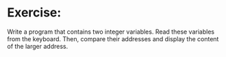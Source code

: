 # Exercise:

Write a program that contains two integer variables. Read these variables from the keyboard. Then, compare their addresses and display the content of the larger address.
